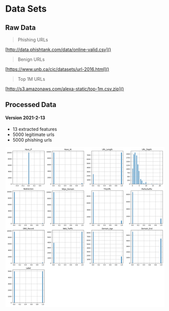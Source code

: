 # Data Sets


## Raw Data

> Phishing URLs

[http://data.phishtank.com/data/online-valid.csv]()

> Benign URLs

[https://www.unb.ca/cic/datasets/url-2016.html]()
> Top 1M URLs

[http://s3.amazonaws.com/alexa-static/top-1m.csv.zip]()


## Processed Data

#### Version 2021-2-13

- 13 extracted features
- 5000 legitimate urls
- 5000 phishing urls

![data features and distribution](./2021-2-13/data.png)
